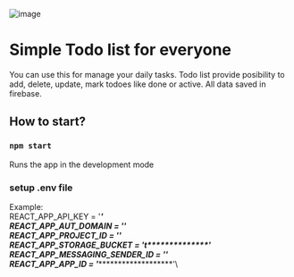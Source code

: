 ![image](https://user-images.githubusercontent.com/82111498/192955121-27e903c5-36fd-4488-8c1e-8f388e4ce07e.png)

# Simple Todo list for everyone

You can use this for manage your daily tasks. Todo list provide posibility to add, delete, update, mark todoes like done or active. All data saved in firebase.

## How to start?
### `npm start`

Runs the app in the development mode

### setup .env file

Example:\
  REACT_APP_API_KEY = '**********************************'\
  REACT_APP_AUT_DOMAIN = '*****************************'\
  REACT_APP_PROJECT_ID = '*****************'\
  REACT_APP_STORAGE_BUCKET = 't**************************'\
  REACT_APP_MESSAGING_SENDER_ID = '*************'\
  REACT_APP_APP_ID = '****************************************'\
